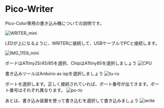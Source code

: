 # Pico-Writer

Pico-Color専用の書き込み機についての説明です。

![WRITER_mini](https://user-images.githubusercontent.com/34668037/59552186-8f2a8f00-8fbe-11e9-8893-cf010c5f5274.png)

LEDが上になるように、WRITERに接続して、USBケーブルでPCと接続します。

![IMG_1159_mini](https://user-images.githubusercontent.com/34668037/59552206-e0d31980-8fbe-11e9-90b6-3ee7010811c3.jpg)

ボードはATtiny25/45/85を選択、ChipはATtiny85を選択しましょう
![CPU](https://user-images.githubusercontent.com/34668037/59552464-4f65a680-8fc2-11e9-9b10-b1e62b0e5e9e.png)

書き込みツールはArduino as ispを選択しましょう
![tu-ru](https://user-images.githubusercontent.com/34668037/60884910-2b2b7b80-a289-11e9-8ca3-fadd50746144.png)

ポートを選択します。正しく接続されていれば、ポート番号が出てきます。ポート番号はそれぞれ異なります。
![po-to](https://user-images.githubusercontent.com/34668037/60885308-3f23ad00-a28a-11e9-8d02-e1a0b93f7f83.png)

あとは、書き込み装置を使って書き込むを選択して書き込みましょう
![write](https://user-images.githubusercontent.com/34668037/60885460-9b86cc80-a28a-11e9-899e-70a62af1b52e.png)
